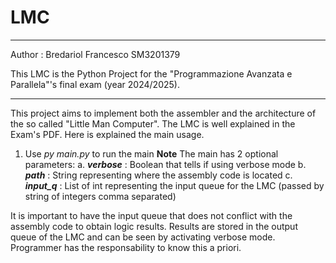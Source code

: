 # LMC

---

Author : Bredariol Francesco SM3201379

This LMC is the Python Project for the "Programmazione Avanzata e Parallela"'s final exam (year 2024/2025).

---

This project aims to implement both the assembler and the architecture of the so called "Little Man Computer". The LMC is well explained in the Exam's PDF. Here is explained the main usage.

1. Use *py main.py* to run the main
    **Note**
    The main has 2 optional parameters:
    a. ***verbose*** : Boolean that tells if using verbose mode
    b. ***path*** : String representing where the assembly code is located
    c. ***input_q*** : List of int representing the input queue for the LMC (passed by string of integers comma separated)

It is important to have the input queue that does not conflict with the assembly code to obtain logic results. Results are stored in the output queue of the LMC and can be seen by activating verbose mode. Programmer has the responsability to know this a priori.
